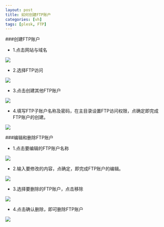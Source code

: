 ```yaml
---
layout: post
title: 如何创建FTP账户
categories: [vh]
tags: [plesk, FTP]
---
```

###创建FTP账户

* 1.点击网站与域名

![](http://voga.emagineconcept.com/caicai/plesk11/FTPaccountA1.jpg)

* 2.选择FTP访问

![](http://voga.emagineconcept.com/caicai/plesk11/FTPaccountA2.jpg)

* 3.点击创建其他FTP账户

![](http://voga.emagineconcept.com/caicai/plesk11/FTPaccountA3.jpg)


* 4.填写FTP子账户名称及密码，在主目录设置FTP访问权限，点确定即完成FTP账户的创建。

![](http://voga.emagineconcept.com/caicai/plesk11/FTPaccountA4.jpg)

###编辑和删除FTP账户

* 1.点击要编辑的FTP账户名称

![](http://voga.emagineconcept.com/caicai/plesk11/FTPaccountB1.jpg)

* 2.输入要修改的内容，点确定，即完成FTP账户的编辑。

![](http://voga.emagineconcept.com/caicai/plesk11/FTPaccountB2.jpg)

* 3.选择要删除的FTP账户，点击移除

![](http://voga.emagineconcept.com/caicai/plesk11/FTPaccountB3.jpg)

* 4.点击确认删除，即可删除FTP账户 

![](http://voga.emagineconcept.com/caicai/plesk11/FTPaccountB4.jpg)